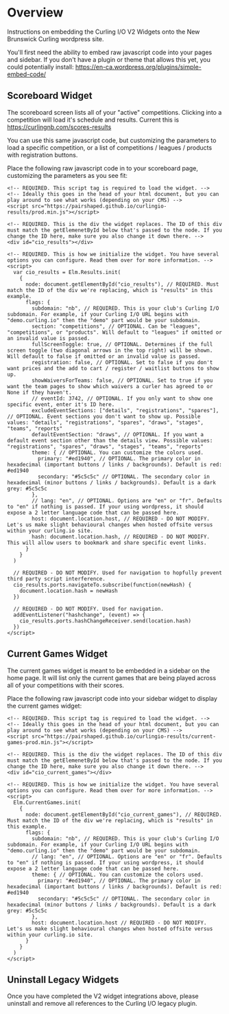 # Overview

Instructions on embedding the Curling I/O V2 Widgets onto the New Brunswick Curling wordpress site.

You'll first need the ability to embed raw javascript code into your pages and sidebar.
If you don't have a plugin or theme that allows this yet, you could potentially install: https://en-ca.wordpress.org/plugins/simple-embed-code/


## Scoreboard Widget

The scoreboard screen lists all of your "active" competitions. Clicking into a competition will load it's schedule and results.
Current this is https://curlingnb.com/scores-results

You can use this same javascript code, but customizing the parameters to load a specific competition, or a list of competitions / leagues / products with registration buttons.

Place the following raw javascript code in to your scoreboard page, customizing the parameters as you see fit:

    <!-- REQUIRED. This script tag is required to load the widget. -->
    <!-- Ideally this goes in the head of your html document, but you can play around to see what works (depending on your CMS) -->
    <script src="https://pairshaped.github.io/curlingio-results/prod.min.js"></script>

    <!-- REQUIRED. This is the div the widget replaces. The ID of this div must match the getElemenetById below that's passed to the node. If you change the ID here, make sure you also change it down there. -->
    <div id="cio_results"></div>

    <!-- REQUIRED. This is how we initialize the widget. You have several options you can configure. Read them over for more information. -->
    <script>
      var cio_results = Elm.Results.init(
        {
          node: document.getElementById("cio_results"), // REQUIRED. Must match the ID of the div we're replacing, which is "results" in this example.
          flags: {
            subdomain: "nb", // REQUIRED. This is your club's Curling I/O subdomain. For example, if your Curling I/O URL begins with "demo.curling.io" then the "demo" part would be your subdomain.
            section: "competitions", // OPTIONAL. Can be "leagues", "competitions", or "products". Will default to "leagues" if omitted or an invalid value is passed.
            fullScreenToggle: true, // OPTIONAL. Determines if the full screen toggle (two diagonal arrows in the top right) will be shown. Will default to false if omitted or an invalid value is passed.
            registration: false, // OPTIONAL. Set to false if you don't want prices and the add to cart / register / waitlist buttons to show up.
            showWaiversForTeams: false, // OPTIONAL. Set to true if you want the team pages to show which waivers a curler has agreed to or None if they haven't.
            // eventId: 3742, // OPTIONAL. If you only want to show one specific event, enter it's ID here.
            excludeEventSections: ["details", "registrations", "spares"], // OPTIONAL. Event sections you don't want to show up. Possible values: "details", "registrations", "spares", "draws", "stages", "teams", "reports"
            defaultEventSection: "draws", // OPTIONAL. If you want a default event section other than the details view. Possible values: "registrations", "spares", "draws", "stages", "teams", "reports"
            theme: { // OPTIONAL. You can customize the colors used.
              primary: "#ed1940", // OPTIONAL. The primary color in hexadecimal (important buttons / links / backgrounds). Default is red: #ed1940
              secondary: "#5c5c5c" // OPTIONAL. The secondary color in hexadecimal (minor buttons / links / backgrounds). Default is a dark grey: #5c5c5c
            },
            // lang: "en", // OPTIONAL. Options are "en" or "fr". Defaults to "en" if nothing is passed. If your using wordpress, it should expose a 2 letter language code that can be passed here.
            host: document.location.host, // REQUIRED - DO NOT MODIFY. Let's us make slight behavioural changes when hosted offsite versus within your curling.io site.
            hash: document.location.hash, // REQUIRED - DO NOT MODIFY. This will allow users to bookmark and share specific event links.
          }
        }
      )

      // REQUIRED - DO NOT MODIFY. Used for navigation to hopfully prevent third party script interference.
      cio_results.ports.navigateTo.subscribe(function(newHash) {
        document.location.hash = newHash
      })

      // REQUIRED - DO NOT MODIFY. Used for navigation.
      addEventListener("hashchange", (event) => {
        cio_results.ports.hashChangeReceiver.send(location.hash)
      })
    </script>


## Current Games Widget

The current games widget is meant to be embedded in a sidebar on the home page.
It will list only the current games that are being played across all of your competitions with their scores.

Place the following raw javascript code into your sidebar widget to display the current games widget:

    <!-- REQUIRED. This script tag is required to load the widget. -->
    <!-- Ideally this goes in the head of your html document, but you can play around to see what works (depending on your CMS) -->
    <script src="https://pairshaped.github.io/curlingio-results/current-games-prod.min.js"></script>

    <!-- REQUIRED. This is the div the widget replaces. The ID of this div must match the getElemenetById below that's passed to the node. If you change the ID here, make sure you also change it down there. -->
    <div id="cio_current_games"></div>

    <!-- REQUIRED. This is how we initialize the widget. You have several options you can configure. Read them over for more information. -->
    <script>
      Elm.CurrentGames.init(
        {
          node: document.getElementById("cio_current_games"), // REQUIRED. Must match the ID of the div we're replacing, which is "results" in this example.
          flags: {
            subdomain: "nb", // REQUIRED. This is your club's Curling I/O subdomain. For example, if your Curling I/O URL begins with "demo.curling.io" then the "demo" part would be your subdomain.
            // lang: "en", // OPTIONAL. Options are "en" or "fr". Defaults to "en" if nothing is passed. If your using wordpress, it should expose a 2 letter language code that can be passed here.
            theme: { // OPTIONAL. You can customize the colors used.
              primary: "#ed1940", // OPTIONAL. The primary color in hexadecimal (important buttons / links / backgrounds). Default is red: #ed1940
              secondary: "#5c5c5c" // OPTIONAL. The secondary color in hexadecimal (minor buttons / links / backgrounds). Default is a dark grey: #5c5c5c
            },
            host: document.location.host // REQUIRED - DO NOT MODIFY. Let's us make slight behavioural changes when hosted offsite versus within your curling.io site.
          }
        }
      )
    </script>


## Uninstall Legacy Widgets

Once you have completed the V2 widget integrations above, please uninstall and remove all references to the Curling I/O legacy plugin.
